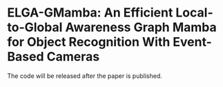 # ELGA-GMamba: An Efficient Local-to-Global Awareness Graph Mamba for Object Recognition With Event-Based Cameras

The code will be released after the paper is published.
